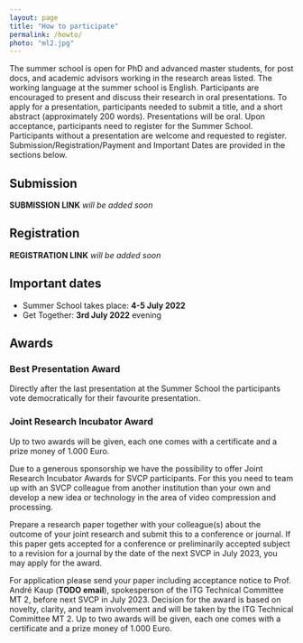 ```yaml
---
layout: page
title: "How to participate"
permalink: /howto/
photo: "ml2.jpg"
---
```


The summer school is open for PhD and advanced master students, for post docs, and academic advisors working in the research areas listed. 
The working language at the summer school is English. 
Participants are encouraged to present and discuss their research in oral presentations.
To apply for a presentation, participants needed to submit a title, and a short abstract (approximately 200 words). 
Presentations will be oral. 
Upon acceptance, participants need to register for the Summer School.  
Participants without a presentation are welcome and requested to register.
Submission/Registration/Payment and Important Dates are provided in the sections below.


## Submission
**SUBMISSION LINK**  _will be added soon_

## Registration
**REGISTRATION LINK** _will be added soon_

## Important dates

* Summer School takes place: **4-5 July 2022** 
* Get Together: **3rd July 2022** evening

## Awards
### Best Presentation Award
Directly after the last presentation at the Summer School the participants vote democratically for their favourite presentation. 

### Joint Research Incubator Award
Up to two awards will be given, each one comes with a certificate and a prize money of 1.000 Euro. 

Due to a generous sponsorship we have the possibility to offer Joint Research Incubator Awards for SVCP participants. 
For this you need to team up with an SVCP colleague from another institution than your own and develop a new idea or technology in the area of video compression and processing.

Prepare a research paper together with your colleague(s) about the outcome of your joint research and submit this to a conference or journal. 
If this paper gets accepted for a conference or preliminarily accepted subject to a revision for a journal by the date of the next SVCP in July 2023, you may apply for the award.

For application please send your paper including acceptance notice to Prof. André Kaup (**TODO email**), spokesperson of the ITG Technical Committee MT 2, before next SVCP in July 2023. 
Decision for the award is based on novelty, clarity, and team involvement and will be taken by the ITG Technical Committee MT 2. 
Up to two awards will be given, each one comes with a certificate and a prize money of 1.000 Euro.
